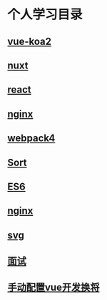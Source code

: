 # 个人学习目录

## [vue-koa2](./vue-koa2)

## [nuxt](./nuxt)

## [react](./react-webpack)

## [nginx](./nginx)

## [webpack4](./webpack4)

## [Sort](./sort)

## [ES6](./es6)

## [nginx](./nginx)

## [svg](./svg)

## [面试](./Interview)

## [手动配置vue开发换将](./vue-structure)

